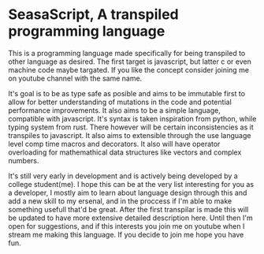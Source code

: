 # SeasaScript, A transpiled programming language

This is a programming language made specifically for being transpiled to other language as desired. The first target is javascript, but latter c or even machine code maybe targated. If you like the concept consider joining me on youtube channel with the same name.

It's goal is to be as type safe as posible and aims to be immutable first to allow for better understanding of mutations in the code and potential performance improvements. It also aims to be a simple language, compatible with javascript. It's syntax is taken inspiration from python, while typing system from rust. There however will be certain inconsistencies as it transpiles to javascript. It also aims to extensible through the use language level comp time macros and decorators. It also will have operator overloading for mathemathical data structures like vectors and complex numbers.

It's still very early in development and is actively being developed by a college student(me). I hope this can be at the very list interesting for you as a developer, I mostly aim to learn about language design through this and add a new skill to my ersenal, and in the proccess if I'm able to make something usefull that'd be great. After the first transpilar is made this will be updated to have more extensive detailed description here. Until then I'm open for suggestions, and if this interests you join me on youtube when I stream me making this language. If you decide to join me hope you have fun.
